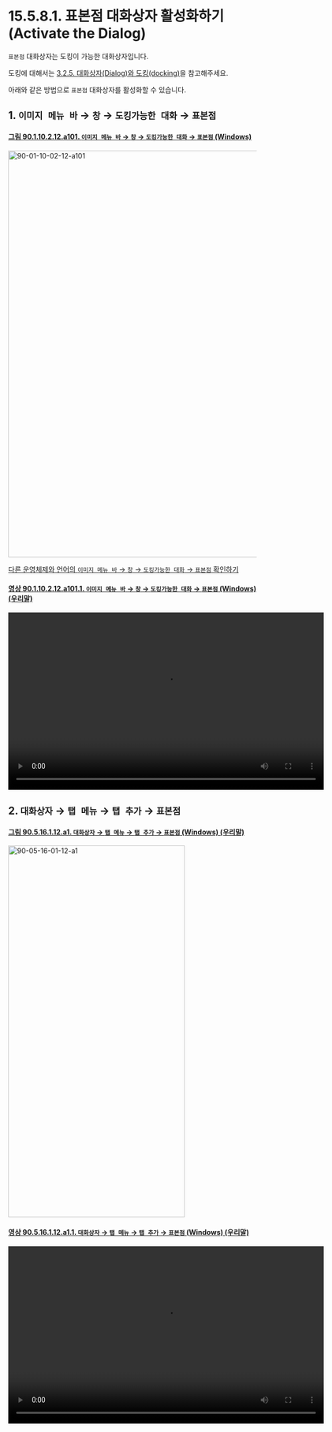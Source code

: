 # 15.5.8.1. 표본점 대화상자 활성화하기(Activate the Dialog)

`표본점` 대화상자는 도킹이 가능한 대화상자입니다.

도킹에 대해서는 [3.2.5. 대화상자(Dialog)와 도킹(docking)](./03-02-05-00-dialogs-and-docking.md)을 참고해주세요.

아래와 같은 방법으로 `표본점` 대화상자를 활성화할 수 있습니다.

<a id="15-05-08-01-s1"></a>

## 1. `이미지 메뉴 바` → `창` → `도킹가능한 대화` → `표본점`

<a id="90-01-10-02-12-a101"></a>

#### [그림 90.1.10.2.12.a101. `이미지 메뉴 바` → `창` → `도킹가능한 대화` → `표본점` (Windows)](./90-01-10-02-12-sample_points.md#90-01-10-02-12-a101)
<img width="980" height="825" alt="90-01-10-02-12-a101" src="https://github.com/user-attachments/assets/20d482a7-46f1-4aec-97a8-d873e64ee7b1" />

[다른 운영체제와 언어의 `이미지 메뉴 바` → `창` → `도킹가능한 대화` → `표본점` 확인하기](./90-01-10-02-12-sample_points.md#90-01-10-02-12-a102)

<a id="90-01-10-02-12-a101-01"></a>

#### [영상 90.1.10.2.12.a101.1. `이미지 메뉴 바` → `창` → `도킹가능한 대화` → `표본점` (Windows) (우리말)](./90-01-10-02-12-sample_points.md#90-01-10-02-12-a101-01)
<video controls="controls" width="640" height="360" src="https://github.com/user-attachments/assets/ae78ffce-6124-4e75-8102-c61a3074d249"></video>

<a id="15-05-08-01-s2"></a>

## 2. `대화상자` → `탭 메뉴` → `탭 추가` → `표본점`

<a id="90-05-16-01-12-a1"></a>

#### [그림 90.5.16.1.12.a1. `대화상자` → `탭 메뉴` → `탭 추가` → `표본점` (Windows) (우리말)](./90-05-16-00-tab_menu.md#90-05-16-01-12-a1)
<img width="358" height="754" alt="90-05-16-01-12-a1" src="https://github.com/user-attachments/assets/bd178142-590d-422f-bed5-e44c81e04fb9" />

<a id="90-05-16-01-12-a1-01"></a>

#### [영상 90.5.16.1.12.a1.1. `대화상자` → `탭 메뉴` → `탭 추가` → `표본점` (Windows) (우리말)](./90-05-16-01-12-sample_points.md#90-05-16-01-12-a1-01)
<video controls="controls" width="640" height="360" src="https://github.com/user-attachments/assets/de1e1506-0e62-4bc9-be20-4744c199149b"></video>